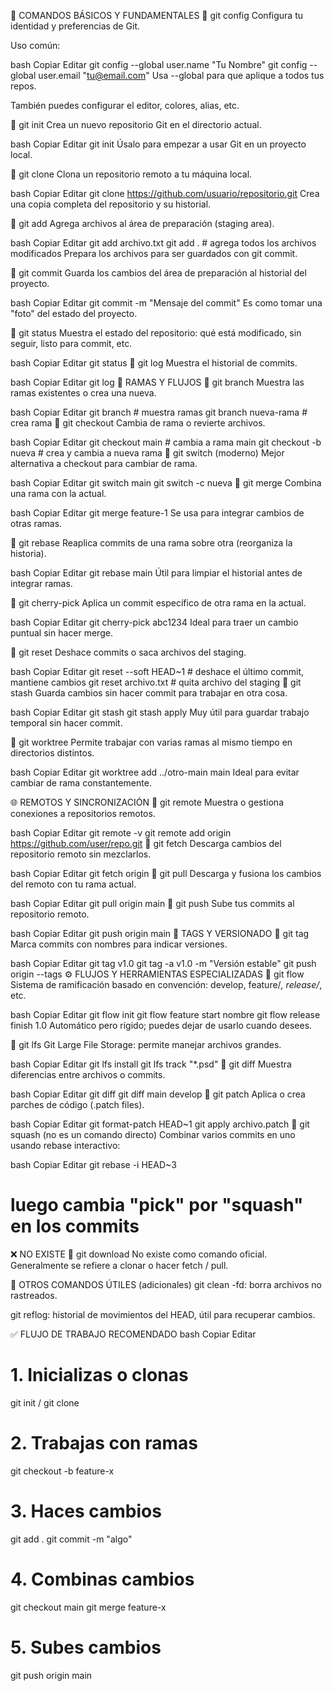 📌 COMANDOS BÁSICOS Y FUNDAMENTALES
🔹 git config
Configura tu identidad y preferencias de Git.

Uso común:

bash
Copiar
Editar
git config --global user.name "Tu Nombre"
git config --global user.email "tu@email.com"
Usa --global para que aplique a todos tus repos.

También puedes configurar el editor, colores, alias, etc.

🔹 git init
Crea un nuevo repositorio Git en el directorio actual.

bash
Copiar
Editar
git init
Úsalo para empezar a usar Git en un proyecto local.

🔹 git clone
Clona un repositorio remoto a tu máquina local.

bash
Copiar
Editar
git clone https://github.com/usuario/repositorio.git
Crea una copia completa del repositorio y su historial.

🔹 git add
Agrega archivos al área de preparación (staging area).

bash
Copiar
Editar
git add archivo.txt
git add .   # agrega todos los archivos modificados
Prepara los archivos para ser guardados con git commit.

🔹 git commit
Guarda los cambios del área de preparación al historial del proyecto.

bash
Copiar
Editar
git commit -m "Mensaje del commit"
Es como tomar una "foto" del estado del proyecto.

🔹 git status
Muestra el estado del repositorio: qué está modificado, sin seguir, listo para commit, etc.

bash
Copiar
Editar
git status
🔹 git log
Muestra el historial de commits.

bash
Copiar
Editar
git log
🌿 RAMAS Y FLUJOS
🔹 git branch
Muestra las ramas existentes o crea una nueva.

bash
Copiar
Editar
git branch          # muestra ramas
git branch nueva-rama  # crea rama
🔹 git checkout
Cambia de rama o revierte archivos.

bash
Copiar
Editar
git checkout main          # cambia a rama main
git checkout -b nueva      # crea y cambia a nueva rama
🔹 git switch (moderno)
Mejor alternativa a checkout para cambiar de rama.

bash
Copiar
Editar
git switch main
git switch -c nueva
🔹 git merge
Combina una rama con la actual.

bash
Copiar
Editar
git merge feature-1
Se usa para integrar cambios de otras ramas.

🔹 git rebase
Reaplica commits de una rama sobre otra (reorganiza la historia).

bash
Copiar
Editar
git rebase main
Útil para limpiar el historial antes de integrar ramas.

🔹 git cherry-pick
Aplica un commit específico de otra rama en la actual.

bash
Copiar
Editar
git cherry-pick abc1234
Ideal para traer un cambio puntual sin hacer merge.

🔹 git reset
Deshace commits o saca archivos del staging.

bash
Copiar
Editar
git reset --soft HEAD~1    # deshace el último commit, mantiene cambios
git reset archivo.txt       # quita archivo del staging
🔹 git stash
Guarda cambios sin hacer commit para trabajar en otra cosa.

bash
Copiar
Editar
git stash
git stash apply
Muy útil para guardar trabajo temporal sin hacer commit.

🔹 git worktree
Permite trabajar con varias ramas al mismo tiempo en directorios distintos.

bash
Copiar
Editar
git worktree add ../otro-main main
Ideal para evitar cambiar de rama constantemente.

🌐 REMOTOS Y SINCRONIZACIÓN
🔹 git remote
Muestra o gestiona conexiones a repositorios remotos.

bash
Copiar
Editar
git remote -v
git remote add origin https://github.com/user/repo.git
🔹 git fetch
Descarga cambios del repositorio remoto sin mezclarlos.

bash
Copiar
Editar
git fetch origin
🔹 git pull
Descarga y fusiona los cambios del remoto con tu rama actual.

bash
Copiar
Editar
git pull origin main
🔹 git push
Sube tus commits al repositorio remoto.

bash
Copiar
Editar
git push origin main
🔖 TAGS Y VERSIONADO
🔹 git tag
Marca commits con nombres para indicar versiones.

bash
Copiar
Editar
git tag v1.0
git tag -a v1.0 -m "Versión estable"
git push origin --tags
⚙️ FLUJOS Y HERRAMIENTAS ESPECIALIZADAS
🔹 git flow
Sistema de ramificación basado en convención: develop, feature/*, release/*, etc.

bash
Copiar
Editar
git flow init
git flow feature start nombre
git flow release finish 1.0
Automático pero rígido; puedes dejar de usarlo cuando desees.

🔹 git lfs
Git Large File Storage: permite manejar archivos grandes.

bash
Copiar
Editar
git lfs install
git lfs track "*.psd"
🔹 git diff
Muestra diferencias entre archivos o commits.

bash
Copiar
Editar
git diff
git diff main develop
🔹 git patch
Aplica o crea parches de código (.patch files).

bash
Copiar
Editar
git format-patch HEAD~1
git apply archivo.patch
🔹 git squash (no es un comando directo)
Combinar varios commits en uno usando rebase interactivo:

bash
Copiar
Editar
git rebase -i HEAD~3
# luego cambia "pick" por "squash" en los commits
❌ NO EXISTE
🔸 git download
No existe como comando oficial. Generalmente se refiere a clonar o hacer fetch / pull.

🧠 OTROS COMANDOS ÚTILES (adicionales)
git clean -fd: borra archivos no rastreados.

git reflog: historial de movimientos del HEAD, útil para recuperar cambios.

✅ FLUJO DE TRABAJO RECOMENDADO
bash
Copiar
Editar
# 1. Inicializas o clonas
git init / git clone

# 2. Trabajas con ramas
git checkout -b feature-x

# 3. Haces cambios
git add .
git commit -m "algo"

# 4. Combinas cambios
git checkout main
git merge feature-x

# 5. Subes cambios
git push origin main